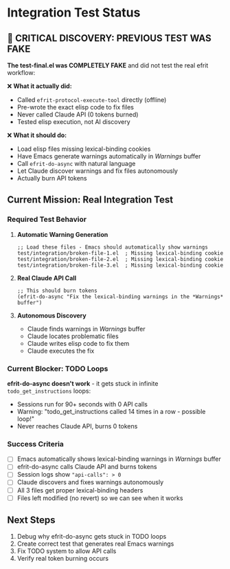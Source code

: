 # Integration Test Status

## 🚨 **CRITICAL DISCOVERY: PREVIOUS TEST WAS FAKE**

**The test-final.el was COMPLETELY FAKE** and did not test the real efrit workflow:

❌ **What it actually did:**
- Called `efrit-protocol-execute-tool` directly (offline)
- Pre-wrote the exact elisp code to fix files
- Never called Claude API (0 tokens burned)
- Tested elisp execution, not AI discovery

❌ **What it should do:**
- Load elisp files missing lexical-binding cookies
- Have Emacs generate warnings automatically in *Warnings* buffer
- Call `efrit-do-async` with natural language
- Let Claude discover warnings and fix files autonomously  
- Actually burn API tokens

## Current Mission: Real Integration Test

### Required Test Behavior

1. **Automatic Warning Generation**
   ```elisp
   ;; Load these files - Emacs should automatically show warnings
   test/integration/broken-file-1.el  ; Missing lexical-binding cookie
   test/integration/broken-file-2.el  ; Missing lexical-binding cookie
   test/integration/broken-file-3.el  ; Missing lexical-binding cookie
   ```

2. **Real Claude API Call**
   ```elisp
   ;; This should burn tokens
   (efrit-do-async "Fix the lexical-binding warnings in the *Warnings* buffer")
   ```

3. **Autonomous Discovery**
   - Claude finds warnings in *Warnings* buffer
   - Claude locates problematic files  
   - Claude writes elisp code to fix them
   - Claude executes the fix

### Current Blocker: TODO Loops

**efrit-do-async doesn't work** - it gets stuck in infinite `todo_get_instructions` loops:
- Sessions run for 90+ seconds with 0 API calls
- Warning: "todo_get_instructions called 14 times in a row - possible loop!"
- Never reaches Claude API, burns 0 tokens

### Success Criteria

- [ ] Emacs automatically shows lexical-binding warnings in *Warnings* buffer
- [ ] efrit-do-async calls Claude API and burns tokens
- [ ] Session logs show `"api-calls": > 0`
- [ ] Claude discovers and fixes warnings autonomously
- [ ] All 3 files get proper lexical-binding headers
- [ ] Files left modified (no revert) so we can see when it works

## Next Steps

1. Debug why efrit-do-async gets stuck in TODO loops
2. Create correct test that generates real Emacs warnings
3. Fix TODO system to allow API calls
4. Verify real token burning occurs
